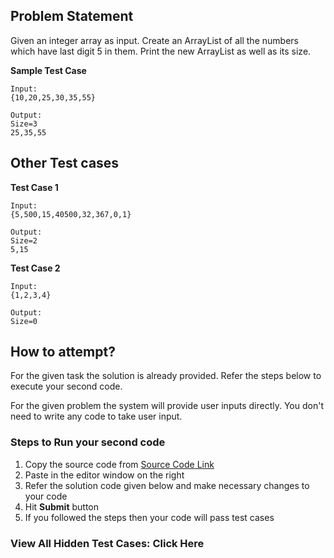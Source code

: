 ## Problem Statement
Given an integer array as input. Create an ArrayList of all the numbers which 
have last digit 5 in them. 
Print the new ArrayList as well as its size.


**Sample Test Case**
```
Input:
{10,20,25,30,35,55}

Output:
Size=3
25,35,55
```
## Other Test cases
**Test Case 1**
```
Input:
{5,500,15,40500,32,367,0,1}

Output:
Size=2
5,15
```
**Test Case 2**
```
Input:
{1,2,3,4} 

Output:
Size=0
```



## How to attempt?
For the given task the solution is already provided. Refer the steps below to execute your second code.

For the given problem the system will provide user inputs directly. You don't need to write any code to take user input.

### Steps to Run your second code
1. Copy the source code from [Source Code Link](https://raw.githubusercontent.com/Aartiarora22/Lab_assignments/main/P1/T3/Main.java)
2. Paste in the editor window on the right
3. Refer the solution code given below and make necessary changes to your code
4. Hit **Submit** button
5. If you followed the steps then your code will pass test cases

### View All Hidden Test Cases: Click Here
